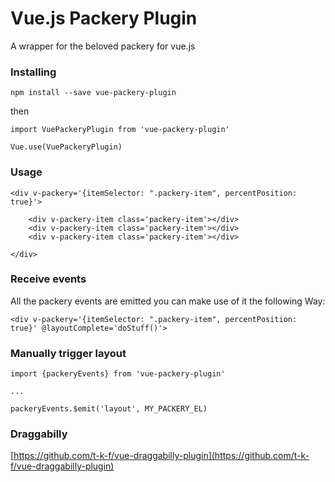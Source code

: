 # Vue.js Packery Plugin

A wrapper for the beloved packery for vue.js

### Installing

```
npm install --save vue-packery-plugin
```

then

```
import VuePackeryPlugin from 'vue-packery-plugin'

Vue.use(VuePackeryPlugin)
```

### Usage

```
<div v-packery='{itemSelector: ".packery-item", percentPosition: true}'>

    <div v-packery-item class='packery-item'></div>
    <div v-packery-item class='packery-item'></div>
    <div v-packery-item class='packery-item'></div>

</div>
```

### Receive events

All the packery events are emitted you can make use of it the following Way:

```
<div v-packery='{itemSelector: ".packery-item", percentPosition: true}' @layoutComplete='doStuff()'>
```

### Manually trigger layout

```
import {packeryEvents} from 'vue-packery-plugin'

...

packeryEvents.$emit('layout', MY_PACKERY_EL)
```
### Draggabilly

[https://github.com/t-k-f/vue-draggabilly-plugin](https://github.com/t-k-f/vue-draggabilly-plugin)
